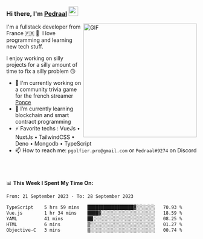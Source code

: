### Hi there, I'm <a href="https://pedraal.dev" target="_blank">Pedraal</a> <img src="https://media.giphy.com/media/hvRJCLFzcasrR4ia7z/giphy.gif" width="25px">
<img align="right" alt="GIF" src="https://pedraal.dev/avatar.png" width="300" height="300" />

I'm a fullstack developer from France 🇫🇷 🥖 &nbsp;I love programming and learning new
tech stuff.

I enjoy working on silly projects for a silly amount of time to fix a silly problem 🙃

- 🔭  I'm currently working on a community trivia game for the french streamer <a href="https://twitch.tv/ponce" target="_blank">Ponce</a>
- 🌱 I’m currently learning blockchain and smart contract programming
- ⚡ Favorite techs : VueJs &bull; NuxtJs &bull; TailwindCSS &bull; Deno &bull; Mongodb &bull; TypeScript
- 📫 How to reach me: `pgolfier.pro@gmail.com` or `Pedraal#9274` on Discord

<br>
<br>

📊 **This Week I Spent My Time On:**
<!--START_SECTION:waka-->

```txt
From: 21 September 2023 - To: 28 September 2023

TypeScript    5 hrs 59 mins   █████████████████▓░░░░░░░   70.93 %
Vue.js        1 hr 34 mins    ████▓░░░░░░░░░░░░░░░░░░░░   18.59 %
YAML          41 mins         ██░░░░░░░░░░░░░░░░░░░░░░░   08.25 %
HTML          6 mins          ▒░░░░░░░░░░░░░░░░░░░░░░░░   01.27 %
Objective-C   3 mins          ▒░░░░░░░░░░░░░░░░░░░░░░░░   00.74 %
```

<!--END_SECTION:waka-->
